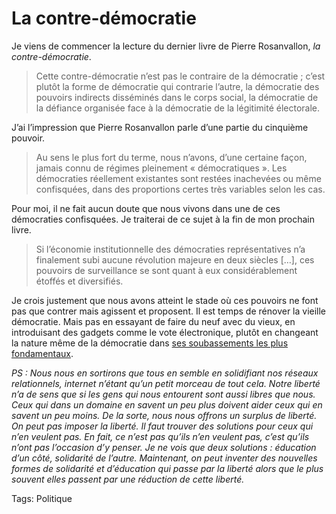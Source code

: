 # La contre-démocratie

Je viens de commencer la lecture du dernier livre de Pierre Rosanvallon, *la contre-démocratie*.

> Cette contre-démocratie n’est pas le contraire de la démocratie ; c’est plutôt la forme de démocratie qui contrarie l’autre, la démocratie des pouvoirs indirects disséminés dans le corps social, la démocratie de la défiance organisée face à la démocratie de la légitimité électorale.

J’ai l’impression que Pierre Rosanvallon parle d’une partie du cinquième pouvoir.

> Au sens le plus fort du terme, nous n’avons, d’une certaine façon, jamais connu de régimes pleinement « démocratiques ». Les démocraties réellement existantes sont restées inachevées ou même confisquées, dans des proportions certes très variables selon les cas.

Pour moi, il ne fait aucun doute que nous vivons dans une de ces démocraties confisquées. Je traiterai de ce sujet à la fin de mon prochain livre.

> Si l’économie institutionnelle des démocraties représentatives n’a finalement subi aucune révolution majeure en deux siècles \[…\], ces pouvoirs de surveillance se sont quant à eux considérablement étoffés et diversifiés.

Je crois justement que nous avons atteint le stade où ces pouvoirs ne font pas que contrer mais agissent et proposent. Il est temps de rénover la vieille démocratie. Mais pas en essayant de faire du neuf avec du vieux, en introduisant des gadgets comme le vote électronique, plutôt en changeant la nature même de la démocratie dans [ses soubassements les plus fondamentaux](http://blog.tcrouzet.com/2006/10/20/droit-de-vote-en-question-2/).

*PS : Nous nous en sortirons que tous en semble en solidifiant nos réseaux relationnels, internet n’étant qu’un petit morceau de tout cela. Notre liberté n’a de sens que si les gens qui nous entourent sont aussi libres que nous. Ceux qui dans un domaine en savent un peu plus doivent aider ceux qui en savent un peu moins. De la sorte, nous nous offrons un surplus de liberté. On peut pas imposer la liberté. Il faut trouver des solutions pour ceux qui n’en veulent pas. En fait, ce n’est pas qu’ils n’en veulent pas, c’est qu’ils n’ont pas l’occasion d’y penser. Je ne vois que deux solutions : éducation d’un côté, solidarité de l’autre. Maintenant, on peut inventer des nouvelles formes de solidarité et d’éducation qui passe par la liberté alors que le plus souvent elles passent par une réduction de cette liberté.*

Tags: Politique